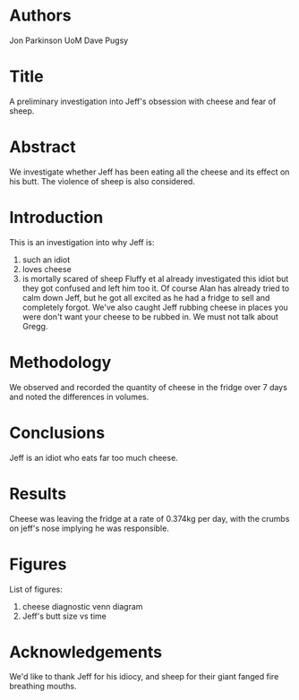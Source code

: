 # Authors
Jon Parkinson UoM
Dave Pugsy

# Title
A preliminary investigation into Jeff's obsession with cheese and fear of sheep.

# Abstract
We investigate whether Jeff has been eating all the cheese and its effect on his butt. The violence of sheep is also considered. 

# Introduction
This is an investigation into why Jeff is:
1) such an idiot
2) loves cheese
3) is mortally scared of sheep
Fluffy et al already investigated this idiot but they got confused and left him too it. 
Of course Alan has already tried to calm down Jeff, but he got all excited as he had a fridge to sell and completely forgot.
We've also caught Jeff rubbing cheese in places you were don't want your cheese to be rubbed in. 
We must not talk about Gregg. 

# Methodology 
We observed and recorded the quantity of cheese in the fridge over 7 days and noted the differences in volumes.

# Conclusions
Jeff is an idiot who eats far too much cheese. 

# Results
Cheese was leaving the fridge at a rate of 0.374kg per day, with the crumbs on jeff's nose implying he was responsible. 

# Figures
List of figures:
1) cheese diagnostic venn diagram
2) Jeff's butt size vs time

# Acknowledgements
We'd like to thank Jeff for his idiocy, and sheep for their giant fanged fire breathing mouths. 

